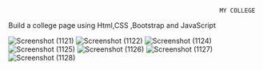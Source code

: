                                                                MY COLLEGE
Build a college page using Html,CSS ,Bootstrap and JavaScript

![Screenshot (1121)](https://user-images.githubusercontent.com/65597267/114764357-78ebe680-9d81-11eb-9029-9325ebd6e106.png)
![Screenshot (1122)](https://user-images.githubusercontent.com/65597267/114764365-7d180400-9d81-11eb-94d0-93aacf5aeca8.png)
![Screenshot (1124)](https://user-images.githubusercontent.com/65597267/114764381-81442180-9d81-11eb-98a8-d1b239e96664.png)
![Screenshot (1125)](https://user-images.githubusercontent.com/65597267/114764397-85703f00-9d81-11eb-99f1-4d7cb99cc854.png)
![Screenshot (1126)](https://user-images.githubusercontent.com/65597267/114764424-8ef9a700-9d81-11eb-8f52-14fb8f7b6e76.png)
![Screenshot (1127)](https://user-images.githubusercontent.com/65597267/114764441-9325c480-9d81-11eb-894a-9f140fe8d4d4.png)
![Screenshot (1128)](https://user-images.githubusercontent.com/65597267/114764456-9620b500-9d81-11eb-8d80-881d4ee0f425.png)



